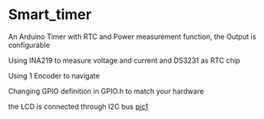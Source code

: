 # Smart_timer
An Arduino Timer with RTC and Power measurement function, the Output is configurable

Using INA219 to measure voltage and current and DS3231 as RTC chip

Using 1 Encoder to navigate

Changing GPIO definition in GPIO.h to match your hardware

the LCD is connected through I2C bus
[pic1](github.com/phb98/Smart_timer/blob/master/20210313_161659.jpg)
